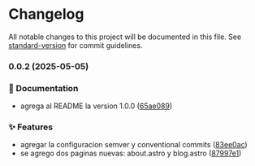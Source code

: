 # Changelog

All notable changes to this project will be documented in this file. See [standard-version](https://github.com/conventional-changelog/standard-version) for commit guidelines.

### 0.0.2 (2025-05-05)


### 📝 Documentation

* agrega al README la version 1.0.0 ([65ae089](https://github.com/AndrsHidalgo/blog-astro/commit/65ae089a6606a29ed8fe154aafcddf2f6e1f27e7))


### ✨ Features

* agregar la configuracion semver y conventional commits ([83ee0ac](https://github.com/AndrsHidalgo/blog-astro/commit/83ee0ac4960f3ed4a74502141d4c19c71c44f58e))
* se agrego dos paginas nuevas: about.astro y blog.astro ([87997e1](https://github.com/AndrsHidalgo/blog-astro/commit/87997e17963dfbe700922c8561234335edb6a084))
